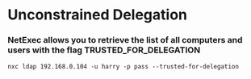 # Unconstrained Delegation

### NetExec allows you to retrieve the list of all computers and users with the flag TRUSTED_FOR_DELEGATION

    nxc ldap 192.168.0.104 -u harry -p pass --trusted-for-delegation
